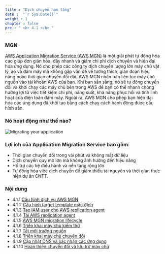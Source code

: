 ```yaml
---
title : "Dịch chuyển hạn tầng"
date :  "`r Sys.Date()`" 
weight : 1
chapter : false
pre : " <b> 4.1 </b> "
---
```


### MGN
[AWS Application Migration Service (AWS MGN)](https://aws.amazon.com/application-migration-service/) là một giải phát tự động hóa cao giúp đơn giản hóa, đẩy nhanh và giảm chi phí dịch chuyển và hiện đại hóa ứng dụng. Nó cho phép các công ty dịch chuyển lượng lớn máy chủ vật lý, ảo và đám mây mà không gặp vấn đề về tương thích, gián đoạn hiệu năng hoặc thời gian chuyển đổi dài. AWS MGN nhân bản liên tục máy chủ nguồn vào tài khoản AWS của bạn. Khi bạn sẵn sàng, nó sẽ tự động chuyển đổi và khởi chạy các máy chủ bên trong AWS để bạn có thể nhanh chóng hưởng lợi từ việc tiết kiệm chi phí, năng suất, khả năng phục hồi và tính linh hoạt của điện toán đám mây. Ngoài ra, AWS MGN cho phép bạn hiện đại hóa các ứng dụng đã khởi tạo bằng cách chạy cách hành động được cấu hính sẵn.


### Nó hoạt động như thế nào?
![Migrating your application](../../../images/4.migrateinfra/4.1migrateapp/4.1.1migrateapp.png?width=90pc)

### Lợi ích của Application Migration Service bao gồm:
+ Thời gian chuyển đổi trong vài phút và không mất dữ liệu
+ Dịch chuyển quy mô lớn mà không ảnh hưởng đến hiệu năng
+ Hổ trợ các hệ điều hành và nền tảng rộng lớn
+ Tự động hóa việc dịch chuyển để giảm thiểu tài nguyên và thời gian thực hiện dự án CNTT.

### Nội dung
+ 4.1.1 [Cấu hình dịch vụ AWS MGN](4-migratinginfrastructu4.1-migratingyourapplicati4.1.1-configureawsmgnservi)
+ 4.1.2 [Cấu hình target template mặc định](4-migratinginfrastructu4.1-migratingyourapplicati4.1.2-configuredefaulttargettemplat)
+ 4.1.3 [Tạo IAM user cho AWS replication agent](4-migratinginfrastructu4.1-migratingyourapplicati4.1.3-createawsreplicationagentiamus)
+ 4.1.4 [Tải AWS replication agent](4-migratinginfrastructu4.1-migratingyourapplicati4.1.4-installawsreplicationage)
+ 4.1.5 [AWS MGN migration lifecycle](4-migratinginfrastructu4.1-migratingyourapplicati4.1.5-awsmgnmigrationlifecyc)
+ 4.1.6 [Triển khai máy chủ kiểm thử](4-migratinginfrastructu4.1-migratingyourapplicati4.1.6-launchtestinstan)
+ 4.1.7 [Tắt môi trường nguồn](4-migratinginfrastructu4.1-migratingyourapplicati4.1.7-shutdownsourceenvironme)
+ 4.1.8 [Triển khai máy chủ chuyển đổi](4-migratinginfrastructu4.1-migratingyourapplicati4.1.8-launchcutoverinstan)
+ 4.1.9 [Cập nhật DNS và xác nhận các ứng dụng](4-migratinginfrastructu4.1-migratingyourapplicati4.1.9-updatednsandvalidatetheapplicatio)
+ 4.1.10 [Hoàn thiện chuyển đổi và lưu trữ máy chủ](4-migratinginfrastructu4.1-migratingyourapplicati4.1.10-finalizecutoverandarchiveserve)
